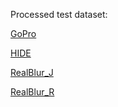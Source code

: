 Processed test dataset:

[GoPro](https://drive.google.com/file/d/1Gz2XWc031_yNan-WFXd6BP6awWD1nQTy/view?usp=drive_link)

[HIDE](https://drive.google.com/drive/folders/1ESVgPWX7X38v18BSx1XJygLCB0yxyFx8?usp=drive_link)

[RealBlur_J](https://drive.google.com/file/d/1dyQ1LpppQ4KjCJL5yHy98I3ggocfWmsm/view?usp=drive_link)

[RealBlur_R](https://drive.google.com/file/d/1hksHSeD5Iw4D2dj_-HlHUfF2THrggQwu/view?usp=drive_link)
